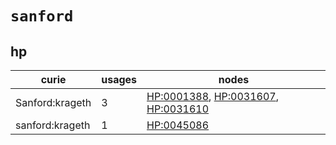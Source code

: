 # `sanford`

## hp

| curie           |   usages | nodes                                                                                                                                                                     |
|-----------------|----------|---------------------------------------------------------------------------------------------------------------------------------------------------------------------------|
| Sanford:krageth |        3 | [HP:0001388](http://purl.obolibrary.org/obo/HP_0001388), [HP:0031607](http://purl.obolibrary.org/obo/HP_0031607), [HP:0031610](http://purl.obolibrary.org/obo/HP_0031610) |
| sanford:krageth |        1 | [HP:0045086](http://purl.obolibrary.org/obo/HP_0045086)                                                                                                                   |

